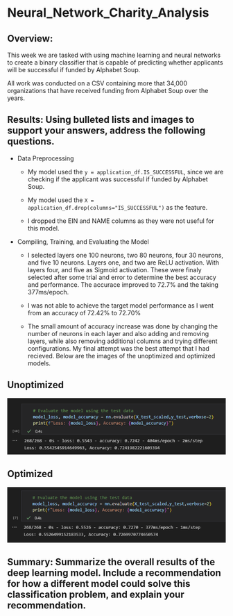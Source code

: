 # Neural_Network_Charity_Analysis

## Overview:

This week we are tasked with using machine learning and neural networks to create a binary classifier that is capable of predicting whether applicants will be successful if funded by Alphabet Soup.

All work was conducted on a CSV containing more that 34,000 organizations that have received funding from Alphabet Soup over the years.


## Results: Using bulleted lists and images to support your answers, address the following questions.

   - Data Preprocessing

     - My model used the `y = application_df.IS_SUCCESSFUL`, since we are checking if the applicant was successful if funded by Alphabet Soup.

     - My model used the `X = application_df.drop(columns="IS_SUCCESSFUL")` as the feature.

     - I dropped the EIN and NAME columns as they were not useful for this model.

   - Compiling, Training, and Evaluating the Model

     - I selected layers one 100 neurons, two 80 neurons, four 30 neurons, and five 10 neurons.  Layers one, and two are ReLU activation.  With layers four, and five as Sigmoid activation.  These were finaly selected after some trial and error to determine the best accuracy and performance.  The accurace improved to 72.7% and the taking 377ms/epoch.

     - I was not able to achieve the target model performance as I went from an accuracy of 72.42% to 72.70%

     - The small amount of accuracy increase was done by changing the number of neurons in each layer and also adding and removing layers, while also removing additional columns and trying different configurations.  My final attempt was the best attempt that I had recieved.  Below are the images of the unoptimized and optimized models.

## Unoptimized
![This is an image](https://github.com/BMoreland20/Neural_Network_Charity_Analysis/blob/main/Resources/unoptimized_model.2.png)

## Optimized
![This is an image](https://github.com/BMoreland20/Neural_Network_Charity_Analysis/blob/main/Resources/optimized_model.2.png)

## Summary: Summarize the overall results of the deep learning model. Include a recommendation for how a different model could solve this classification problem, and explain your recommendation.
